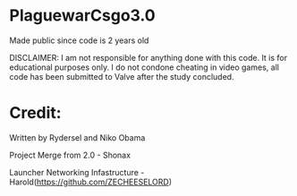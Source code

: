 # PlaguewarCsgo3.0

Made public since code is 2 years old

DISCLAIMER: I am not responsible for anything done with this code. It is for educational purposes only. I do not condone cheating in video games, all code has been submitted to Valve after the study concluded.

# Credit:
Written by Rydersel and Niko Obama

Project Merge from 2.0 - Shonax

Launcher Networking Infastructure - Harold(https://github.com/ZECHEESELORD)

